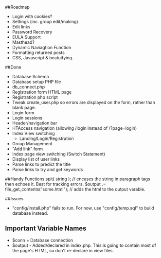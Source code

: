 ##Roadmap

- Login with cookies?
- Settings (inc. group edit/making)
- Edit links
- Password Recovery
- EULA Support
- Masthead? 
- Dynamic Naviagtion Function
- Formatting returned posts
- CSS, Javascript & beatuifying. 

##Done
- Database Schema
- Database setup PHP file
- db_connect.php
- Registration form HTML page 
- Registration php script
- Tweak create_user.php so errors are displayed on the form, rather than blank page.
- Login form
- Login sessions
- Header/navigation bar
- HTAccess navigation (allowing /login instead of /?page=login)
- Index View switching
	- Landing/Login/Registration
- Group Management
- "Add link" form
- Index page view switching (Switch Statement)
- Display list of user links
- Parse links to predict the title
- Parse links to try and get keywords
 
##Handy Functions
spit( string ); // encases the string in paragraph tags then echoes it. Best for tracking errors.
$output .= file_get_contents("some.html"); // adds the html to the output varable.

##Issues
- "config/install.php" fails to run. For now, use "config/temp.sql" to build database instead.

## Important Variable Names
- $conn = Database connection
- $output - Added/declared in index.php. This is going to contain most of the page's HTML, so don't re-declare in view files.
